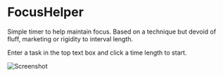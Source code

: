 FocusHelper
===========

Simple timer to help maintain focus.  Based on a technique but devoid of fluff, marketing or rigidity to interval length.

Enter a task in the top text box and click a time length to start.

![Screenshot](https://github.com/chrisa23/FocusHelper/Screen.jpg)